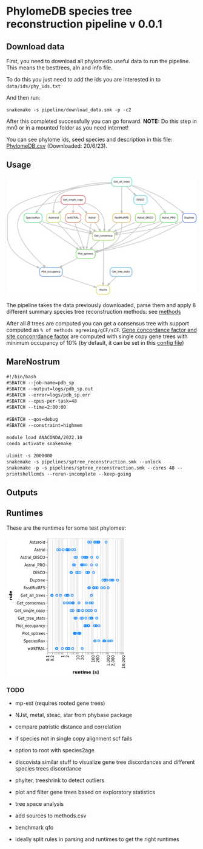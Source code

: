 # PhylomeDB species tree reconstruction pipeline v 0.0.1

## Download data

First, you need to download all phylomedb useful data to run the pipeline. This means the besttrees, aln and info file.

To do this you just need to add the ids you are interested in to `data/ids/phy_ids.txt`

And then run:

`snakemake -s pipeline/download_data.smk -p -c2`

After this completed successfully you can go forward. **NOTE:** Do this step in mn0 or in a mounted folder as you need internet!

You can see phylome ids, seed species and description in this file:  [PhylomeDB.csv](data/info/PhylomeDB.csv) (Downloaded: 20/6/23).

## Usage

![smk_pipeline](data/dags/sptree_reconstruction.png)

The pipeline takes the data previously downloaded, parse them and apply 8 different summary species tree reconstruction methods: see [methods](data/info/methods.csv)

After all 8 trees are computed you can get a consensus tree with support computed as `% of methods agreeing/gCF/sCF`. [Gene concordance factor and site conconrdance factor](http://www.iqtree.org/doc/Concordance-Factor) are computed with single copy gene trees with minimum occupancy of 10% (by default, it can be set in this [config file](data/configs/pdb_config.yml))

## MareNostrum

```
#!/bin/bash    
#SBATCH --job-name=pdb_sp
#SBATCH --output=logs/pdb_sp.out
#SBATCH --error=logs/pdb_sp.err
#SBATCH --cpus-per-task=48
#SBATCH --time=2:00:00

#SBATCH --qos=debug
#SBATCH --constraint=highmem

module load ANACONDA/2022.10
conda activate snakemake

ulimit -s 2000000
snakemake -s pipelines/sptree_reconstruction.smk --unlock
snakemake -p -s pipelines/sptree_reconstruction.smk --cores 48 --printshellcmds --rerun-incomplete --keep-going
```

## Outputs


## Runtimes

These are the runtimes for some test phylomes:

![smk_runtimes](data/img/runtimes.png)


### TODO

* mp-est (requires rooted gene trees)
* NJst, metal, steac, star from phybase package
* compare patristic distance and correlation

* if species not in single copy alignment scf fails
* option to root with species2age
* discovista similar stuff to visualize gene tree discordances and different species trees discordance
* phylter, treeshrink to detect outliers
* plot and filter gene trees based on exploratory statistics
* tree space analysis

* add sources to methods.csv
* benchmark qfo
* ideally split rules in parsing and runtimes to get the right runtimes
